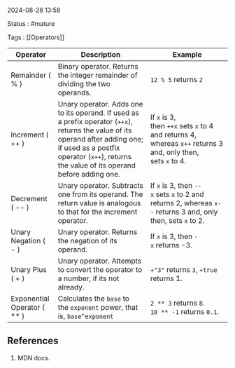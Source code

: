 2024-08-28 13:58

Status : #mature 

Tags : [[Operators]]

| Operator                    | Description                                                                                                                                                                                                                  | Example                                                                                                     |
| --------------------------- | ---------------------------------------------------------------------------------------------------------------------------------------------------------------------------------------------------------------------------- | ----------------------------------------------------------------------------------------------------------- |
| Remainder ( % )             | Binary operator. Returns the integer remainder of dividing the two operands.                                                                                                                                                 | `12 % 5` returns `2`                                                                                        |
| Increment ( ++ )            | Unary operator. Adds one to its operand. If used as a prefix operator (`++x`), returns the value of its operand after adding one; if used as a postfix operator (`x++`), returns the value of its operand before adding one. | If `x` is 3, then `++x` sets `x` to 4 and returns 4, whereas `x++` returns 3 and, only then, sets `x` to 4. |
| Decrement ( -- )            | Unary operator. Subtracts one from its operand. The return value is analogous to that for the increment operator.                                                                                                            | If `x` is 3, then `--x` sets `x` to 2 and returns 2, whereas `x--` returns 3 and, only then, sets `x` to 2. |
| Unary Negation ( - )        | Unary operator. Returns the negation of its operand.                                                                                                                                                                         | If `x` is 3, then `-x` returns -3.                                                                          |
| Unary Plus ( + )            | Unary operator. Attempts to convert the operator to a number,  if its not already.                                                                                                                                           | `+"3"` returns `3`, `+true` returns 1.                                                                      |
| Exponential Operator ( ** ) | Calculates the `base` to the `exponent` power, that is, `base^exponent`                                                                                                                                                      | `2 ** 3` returns `8`.  <br>`10 ** -1` returns `0.1`.                                                        |


## **References** 
1. MDN docs.